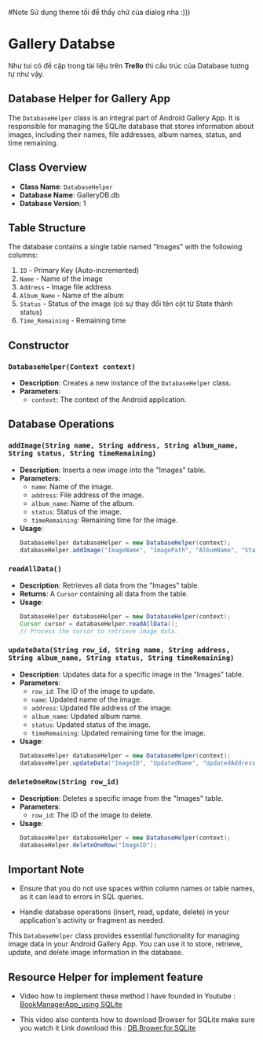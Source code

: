 #Note
Sử dụng theme tối để thấy chữ của dialog nha :)))
# Gallery Databse 
Như tui có đề cập trong tài liệu trên **Trello** thì cấu trúc của Database tương tự như vậy.

## Database Helper for Gallery App

The `DatabaseHelper` class is an integral part of Android Gallery App. It is responsible for managing the SQLite database that stores information about images, including their names, file addresses, album names, status, and time remaining. 

## Class Overview

- **Class Name**: `DatabaseHelper`
- **Database Name**: GalleryDB.db
- **Database Version**: 1

## Table Structure

The database contains a single table named "Images" with the following columns:

1. `ID` - Primary Key (Auto-incremented)
2. `Name` - Name of the image
3. `Address` - Image file address
4. `Album_Name` - Name of the album
5. `Status` - Status of the image (có sự thay đổi tên cột từ State thành status)
6. `Time_Remaining` - Remaining time

## Constructor

### `DatabaseHelper(Context context)`

- **Description**: Creates a new instance of the `DatabaseHelper` class.
- **Parameters**:
  - `context`: The context of the Android application.

## Database Operations

### `addImage(String name, String address, String album_name, String status, String timeRemaining)`

- **Description**: Inserts a new image into the "Images" table.
- **Parameters**:
  - `name`: Name of the image.
  - `address`: File address of the image.
  - `album_name`: Name of the album.
  - `status`: Status of the image.
  - `timeRemaining`: Remaining time for the image.
- **Usage**:
  ```java
  DatabaseHelper databaseHelper = new DatabaseHelper(context);
  databaseHelper.addImage("ImageName", "ImagePath", "AlbumName", "Status", "TimeRemaining");
  ```

### `readAllData()`

- **Description**: Retrieves all data from the "Images" table.
- **Returns**: A `Cursor` containing all data from the table.
- **Usage**:
  ```java
  DatabaseHelper databaseHelper = new DatabaseHelper(context);
  Cursor cursor = databaseHelper.readAllData();
  // Process the cursor to retrieve image data.
  ```

### `updateData(String row_id, String name, String address, String album_name, String status, String timeRemaining)`

- **Description**: Updates data for a specific image in the "Images" table.
- **Parameters**:
  - `row_id`: The ID of the image to update.
  - `name`: Updated name of the image.
  - `address`: Updated file address of the image.
  - `album_name`: Updated album name.
  - `status`: Updated status of the image.
  - `timeRemaining`: Updated remaining time for the image.
- **Usage**:
  ```java
  DatabaseHelper databaseHelper = new DatabaseHelper(context);
  databaseHelper.updateData("ImageID", "UpdatedName", "UpdatedAddress", "UpdatedAlbumName", "UpdatedStatus", "UpdatedTimeRemaining");
  ```

### `deleteOneRow(String row_id)`

- **Description**: Deletes a specific image from the "Images" table.
- **Parameters**:
  - `row_id`: The ID of the image to delete.
- **Usage**:
  ```java
  DatabaseHelper databaseHelper = new DatabaseHelper(context);
  databaseHelper.deleteOneRow("ImageID");
  ```

## Important Note

- Ensure that you do not use spaces within column names or table names, as it can lead to errors in SQL queries.

- Handle database operations (insert, read, update, delete) in your application's activity or fragment as needed.

This `DatabaseHelper` class provides essential functionality for managing image data in your Android Gallery App. You can use it to store, retrieve, update, and delete image information in the database.

## Resource Helper for implement feature
- Video how to implement these method I have founded in Youtube :
[BookManagerApp_using SQLite](https://www.youtube.com/watch?v=J-CP7g_GwpI&list=PLSrm9z4zp4mGK0g_0_jxYGgg3os9tqRUQ&index=6)

- This video also contents how to download Browser for SQLite make sure you watch it
Link download this : [DB.Brower.for.SQLite](https://sqlitebrowser.org/)
